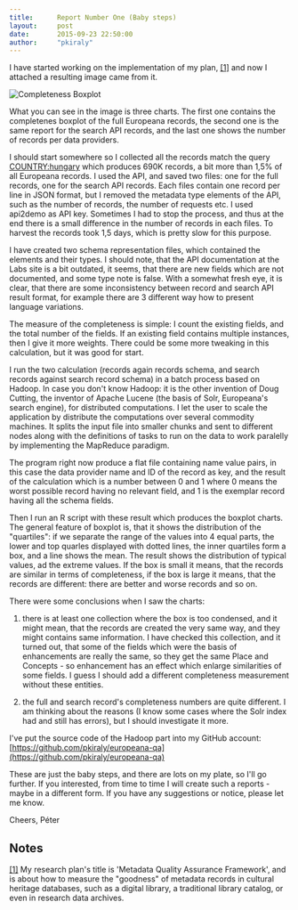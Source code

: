 ```yaml
---
title:      Report Number One (Baby steps)
layout:     post
date:       2015-09-23 22:50:00
author:     "pkiraly"
---
```


I have started working on the implementation of my plan, <a name="ref1"></a>[[1]](#note1)
and now I attached a resulting image came from it.

<!-- more -->

<img src="{{ site.url }}/assets/completeness.jpg" class="big" title="Completeness Boxplot" alt="Completeness Boxplot" />

What you can see in the image is three charts. The first one contains
the completenes boxplot of the full Europeana records, the second one
is the same report for the search API records, and the last one shows
the number of records per data providers.

I should start somewhere so I collected all the records match the
query [COUNTRY:hungary](http://www.europeana.eu/portal/search.html?query=*%3A*&qf=COUNTRY%3Ahungary) which produces 690K records, a bit more than 1,5% of all Europeana records.
I used the API, and saved two files: one for the
full records, one for the search API records. Each files contain one
record per line in JSON format, but I removed the metadata type
elements of the API, such as the number of records, the number of
requests etc. I used api2demo as API key. Sometimes I had to stop the
process, and thus at the end there is a small difference in the number
of records in each files. To harvest the records took 1,5 days, which
is pretty slow for this purpose.

I have created two schema representation files, which contained the
elements and their types. I should note, that the API documentation at
the Labs site is a bit outdated, it seems, that there are new fields
which are not documented, and some type note is false. With a somewhat
fresh eye, it is clear, that there are some inconsistency between
record and search API result format, for example there are 3 different
way how to present language variations.

The measure of the completeness is simple: I count the existing
fields, and the total number of the fields. If an existing field
contains multiple instances, then I give it more weights. There could
be some more tweaking in this calculation, but it was good for start.

I run the two calculation (records again records schema, and search
records against search record schema) in a batch process based on
Hadoop. In case you don't know Hadoop: it is the other invention of
Doug Cutting, the inventor of Apache Lucene (the basis of Solr,
Europeana's search engine), for distributed computations. I let the
user to scale the application by distribute the computations over
several commodity machines. It splits the input file into smaller
chunks and sent to different nodes along with the definitions of tasks
to run on the data to work paralelly by implementing the MapReduce
paradigm.

The program right now produce a flat file containing name value pairs,
in this case the data provider name and ID of the record as key, and
the result of the calculation which is a number between 0 and 1 where
0 means the worst possible record having no relevant field, and
1 is
the exemplar record having all the schema fields.

Then I run an R script with these result which produces the boxplot
charts. The general feature of boxplot is, that it shows the
distribution of the "quartiles": if we separate the range of the
values into 4 equal parts, the lower and top quarles displayed with
dotted lines, the inner quartiles form a box, and a line shows the
mean. The result shows the distribution of typical values, ad the
extreme values. If the box is small it means, that the records are
similar in terms of completeness, if the box is large it means, that
the records are different: there are better and worse records and so
on.

There were some conclusions when I saw the charts:

1) there is at least one collection where the box is too condensed,
and it might mean, that the records are created the very same way, and
they might contains same information. I have checked this collection,
and it turned out, that some of the fields which were the basis of
enhancements are really the same, so they get the same Place and
Concepts - so enhancement has an effect which enlarge similarities of
some fields. I guess I should add a different completeness measurement
without these entities.

2) the full and search record's completeness numbers are quite
different. I am thinking about the reasons (I know some cases where
the Solr index had and still has errors), but I should investigate it
more.

I've put the source code of the Hadoop part into my GitHub account:
[https://github.com/pkiraly/europeana-qa](https://github.com/pkiraly/europeana-qa)

These are just the baby steps, and there are lots on my plate, so I'll
go further. If you interested, from time to time I will create such a
reports - maybe in a different form. If you have any suggestions or
notice, please let me know.

Cheers,
Péter

## Notes

<a name="note1"></a> [[1]](#ref1) My research plan's title is 'Metadata Quality 
Assurance Framework', and is about how to measure the "goodness" of metadata records
in cultural heritage databases, such as a digital library, a traditional
library catalog, or even in research data archives.